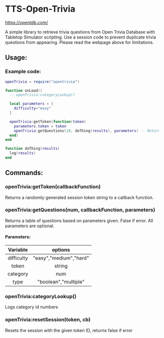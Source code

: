# TTS-Open-Trivia
https://opentdb.com/

A simple library to retrieve trivia questions from Open Trivia Database with Tabletop Simulator scripting. Use a session code to prevent duplicate trivia questions from appearing. Please read the webpage above for limitations.


## Usage:
### Example code:
```lua
openTrivia = require("opentrivia")

function onLoad()
  -- openTrivia:categoryLookup()

  local parameters = {
    difficulty="easy"
  }

  openTrivia:getToken(function(token)
    parameters.token = token
    openTrivia:getQuestions(10, doThing(results), parameters) -- Returns 10 questions to doThing when completed.
  end)
end

function doThing(results)
  log(results)
end
```

## Commands:
### openTrivia:getToken(callbackFunction)
Returns a randomly generated session token string to a callback function. 

### openTrivia:getQuestions(num, callbackFunction, parameters)
Returns a table of questions based on parameters given. False if error. All parameters are optional.

#### Parameters:
|  Variable  |         options        |
|:----------:|:----------------------:|
| difficulty | "easy","medium","hard" |
| token      | string                 |
| category   | num                    |
| type       | "boolean","multiple"   |

### openTrivia:categoryLookup()
Logs category id numbers

### openTrivia:resetSession(token, cb)
Resets the session with the given token ID, returns false if error
